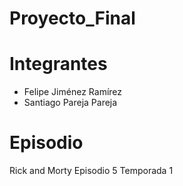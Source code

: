 # Proyecto_Final
 
# Integrantes
* Felipe Jiménez Ramírez
* Santiago Pareja Pareja

# Episodio
Rick and Morty Episodio 5 Temporada 1 